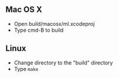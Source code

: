 
## Mac OS X
- Open build/macosx/ml.xcodeproj
- Type cmd-B to build

## Linux
- Change directory to the "build" directory
- Type `make`


